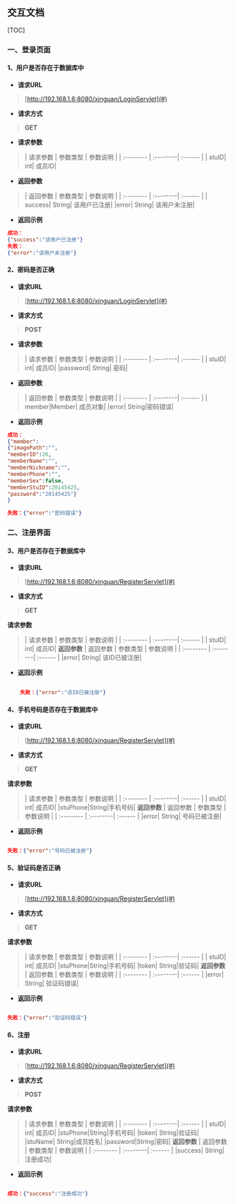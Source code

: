 ## 交互文档
[TOC]
### 一、登录页面
#### 1、**用户是否存在于数据库中**

- **请求URL**
> [http://192.168.1.6:8080/xinguan/LoginServlet](#)

- **请求方式** 
>**GET**

- **请求参数**
>| 请求参数      |     参数类型 |   参数说明   |
| :-------- | :--------| :------ |
| stuID| int| 成员ID|
- **返回参数**
> | 返回参数      |     参数类型 |   参数说明   |
| :-------- | :--------| :------ |
| success| String| 该用户已注册|
|error| String| 该用户未注册|

- **返回示例**  
```json
成功：
{"success":"该用户已注册"}
失败：
{"error":"该用户未注册"}
```

#### 2、**密码是否正确**

- **请求URL**
> [http://192.168.1.6:8080/xinguan/LoginServlet](#)

- **请求方式** 
>**POST**

- **请求参数**
>| 请求参数      |     参数类型 |   参数说明   |
| :-------- | :--------| :------ |
| stuID| int| 成员ID|
|password| String| 密码|

- **返回参数**
> | 返回参数      |     参数类型 |   参数说明   |
| :-------- | :--------| :------ |
| member|Member| 成员对象|
|error| String|密码错误|

- **返回示例**
```json
成功：
{"member":
{"imagePath":"",
"memberID":26,
"memberName":"",
"memberNickname":"",
"memberPhone":"",
"memberSex":false,
"memberStuID":20145425,
"password":"20145425"}
}

失败：{"error":"密码错误"}
```

### 二、注册界面
#### 3、**用户是否存在于数据库中**

- **请求URL**
> [http://192.168.1.6:8080/xinguan/RegisterServlet](#)

- **请求方式** 
>**GET**
	
 **请求参数**
>| 请求参数      |     参数类型 |   参数说明   |
	| :-------- | :--------| :------ |
	| stuID| int| 成员ID|
 **返回参数**
> | 返回参数      |     参数类型 |   参数说明   |
	| :-------- | :--------| :------ |
	|error| String| 该ID已被注册|
	
- **返回示例**
```json
	
	失败：{"error":"该ID已被注册"}
```

#### 4、**手机号码是否存在于数据库中**

- **请求URL**
> [http://192.168.1.6:8080/xinguan/RegisterServlet](#)

- **请求方式** 
>**GET**
	
 **请求参数**
>| 请求参数      |     参数类型 |   参数说明   |
	| :-------- | :--------| :------ |
	| stuID| int| 成员ID|
	|stuPhone|String|手机号码|
 **返回参数**
> | 返回参数      |     参数类型 |   参数说明   |
	| :-------- | :--------| :------ |
	|error| String| 号码已被注册|
	
- **返回示例** 
```json

失败：{"error":"号码已被注册"}
```
#### 5、**验证码是否正确**

- **请求URL**
> [http://192.168.1.6:8080/xinguan/RegisterServlet](#)

- **请求方式** 
>**GET**
	
 **请求参数**
>| 请求参数      |     参数类型 |   参数说明   |
	| :-------- | :--------| :------ |
	| stuID| int| 成员ID|
	|stuPhone|String|手机号码|
	|token| String|验证码|
 **返回参数**
> | 返回参数      |     参数类型 |   参数说明   |
	| :-------- | :--------| :------ |
	|error| String| 验证码错误|
	
- **返回示例**
 
```json

失败：{"error":"验证码错误"}
```
#### 6、**注册**

- **请求URL**
> [http://192.168.1.6:8080/xinguan/RegisterServlet](#)

- **请求方式** 
>**POST**
	
 **请求参数**
>| 请求参数      |     参数类型 |   参数说明   |
	| :-------- | :--------| :------ |
	| stuID| int| 成员ID|
	|stuPhone|String|手机号码|
	|token| String|验证码|
	|stuName| String|成员姓名|
	|password|String|密码|
 **返回参数**
> | 返回参数      |     参数类型 |   参数说明   |
	| :-------- | :--------| :------ |
	|success| String| 注册成功|
	
- **返回示例**
 
```json

成功：{"success":"注册成功"}
```